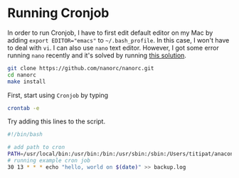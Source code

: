 # Running Cronjob

In order to run Cronjob, I have to first edit default editor on my Mac
by adding `export EDITOR="emacs"` to `~/.bash_profile`. In this case, I won't
have to deal with `vi`. I can also use `nano` text editor. However, I got some error
running `nano` recently and it's solved by running [this solution](http://askubuntu.com/questions/90013/how-do-i-enable-syntax-highlighting-in-nano).

```bash
git clone https://github.com/nanorc/nanorc.git
cd nanorc
make install
```

First, start using `Cronjob` by typing

```bash
crontab -e
```

Try adding this lines to the script.

```bash
#!/bin/bash

# add path to cron
PATH=/usr/local/bin:/usr/bin:/bin:/usr/sbin:/sbin:/Users/titipat/anaconda/bin
# running example cron job
30 13 * * * echo "hello, world on $(date)" >> backup.log
```
